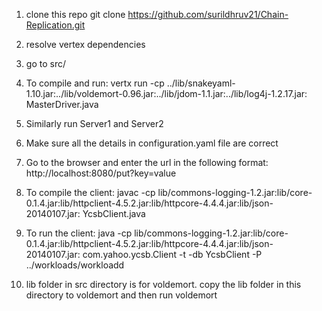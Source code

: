 1. clone this repo
	git clone https://github.com/surildhruv21/Chain-Replication.git

2. resolve vertex dependencies
3. go to src/
4. To compile and run: vertx run -cp ../lib/snakeyaml-1.10.jar:../lib/voldemort-0.96.jar:../lib/jdom-1.1.jar:../lib/log4j-1.2.17.jar: MasterDriver.java
5. Similarly run Server1 and Server2
6. Make sure all the details in configuration.yaml file are correct
7. Go to the browser and enter the url in the following format:
    http://localhost:8080/put?key=value
8. To compile the client: javac -cp lib/commons-logging-1.2.jar:lib/core-0.1.4.jar:lib/httpclient-4.5.2.jar:lib/httpcore-4.4.4.jar:lib/json-20140107.jar: YcsbClient.java
9. To run the client: java -cp lib/commons-logging-1.2.jar:lib/core-0.1.4.jar:lib/httpclient-4.5.2.jar:lib/httpcore-4.4.4.jar:lib/json-20140107.jar: com.yahoo.ycsb.Client -t -db YcsbClient -P ../workloads/workloadd

10. lib folder in src directory is for voldemort. copy the lib folder in this directory to voldemort and then run voldemort
